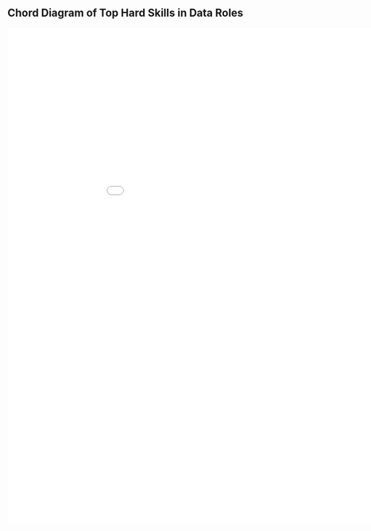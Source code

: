 <h2>
  Chord Diagram of Top Hard Skills in Data Roles
</h2>

<iframe width = "1000" height="1000" seamless frameborder="0" scrolling = "no" src="./images/hard_skills_chord.html"></iframe>
